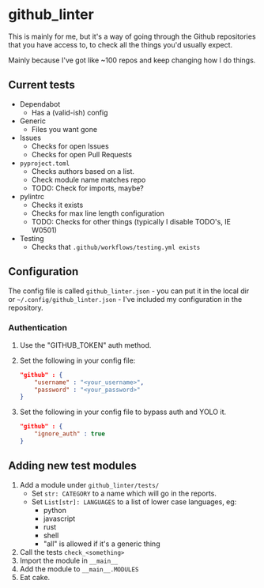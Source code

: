 # github_linter

This is mainly for me, but it's a way of going through the Github repositories that you have access to, to check all the things you'd usually expect.

Mainly because I've got like ~100 repos and keep changing how I do things.

## Current tests

- Dependabot
    - Has a (valid-ish) config
- Generic
    - Files you want gone
- Issues
    - Checks for open Issues
    - Checks for open Pull Requests
- `pyproject.toml`
    - Checks authors based on a list.
    - Check module name matches repo
    - TODO: Check for imports, maybe?
- pylintrc
    - Checks it exists
    - Checks for max line length configuration
    - TODO: Checks for other things (typically I disable TODO's, IE W0501)
- Testing
    - Checks that `.github/workflows/testing.yml exists`


## Configuration

The config file is called `github_linter.json` - you can put it in the local dir or `~/.config/github_linter.json` - I've included my configuration in the repository.

### Authentication

1. Use the "GITHUB_TOKEN" auth method.
2. Set the following in your config file:
    
    ```json
    "github" : { 
        "username" : "<your_username>", 
        "password" : "<your_password>" 
    }
    ```

3. Set the following in your config file to bypass auth and YOLO it.
    
    ```json
    "github" : { 
        "ignore_auth" : true 
    }
    ```

## Adding new test modules

1. Add a module under `github_linter/tests/`
    - Set `str: CATEGORY` to a name which will go in the reports.
    - Set `List[str]: LANGUAGES` to a list of lower case languages, eg:
        - python
        - javascript
        - rust
        - shell
        - "all" is allowed if it's a generic thing
2. Call the tests `check_<something>`
3. Import the module in `__main__`
4. Add the module to `__main__.MODULES`
5. Eat cake.
